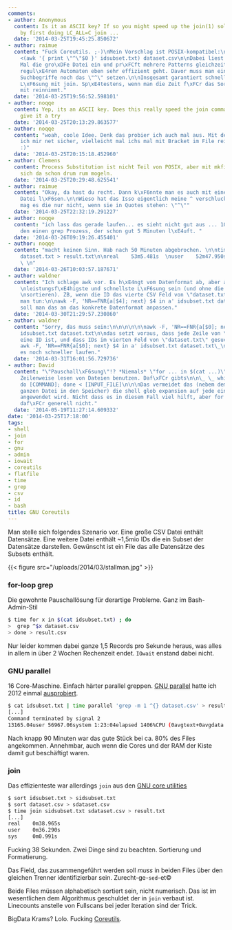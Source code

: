 ```yaml
---
comments:
- author: Anonymous
  content: Is it an ASCII key? If so you might speed up the join(1) solution further
    by first doing LC_ALL=C join ...
  date: '2014-03-25T19:45:25.850672'
- author: raimue
  content: "Fuck Coreutils. ;-)\nMein Vorschlag ist POSIX-kompatibel:\n\n$ grep -f
    <(awk '{ print \"^\"$0 }' idsubset.txt) dataset.csv\n\nDabei liest grep nur ein
    Mal die gro\xDFe Datei ein und pr\xFCft mehrere Patterns gleichzeitig, was mit
    regul\xE4ren Automaten eben sehr effizient geht. Davor muss man ein Mal vor alle
    Suchbegriffe noch das \"^\" setzen.\n\nInsgesamt garantiert schneller als die
    L\xF6sung mit join. Sp\xE4testens, wenn man die Zeit f\xFCr das Sortieren vorher
    mit reinnimmt."
  date: '2014-03-25T19:56:52.598101'
- author: noqqe
  content: Yep, its an ASCII key. Does this really speed the join command up? I will
    give it a try
  date: '2014-03-25T20:13:29.863577'
- author: noqqe
  content: "woah, coole Idee. Denk das probier ich auch mal aus. Mit dem Stdin bin
    ich mir net sicher, vielleicht mal ichs mal mit Bracket im File reingesedet. \n\nDanke!
    :)"
  date: '2014-03-25T20:15:18.452960'
- author: Clemens
  content: Process Substitution ist nicht Teil von POSIX, aber mit mkfifo kann man
    sich da schon drum rum mogeln.
  date: '2014-03-25T20:29:48.625541'
- author: raimue
  content: "Okay, da hast du recht. Dann k\xF6nnte man es auch mit einer tempor\xE4ren
    Datei l\xF6sen.\n\nWieso hat das Isso eigentlich meine ^ verschluckt? Anscheinend
    mag es die nur nicht, wenn sie in Quotes stehen: \"^\""
  date: '2014-03-25T22:32:19.291227'
- author: noqqe
  content: "ich lass das gerade laufen... es sieht nicht gut aus ... 10GB RAM f\xFCr
    den einen grep Prozess, der schon gut 5 Minuten l\xE4uft. "
  date: '2014-03-26T09:19:26.455401'
- author: noqqe
  content: "macht keinen Sinn. Hab nach 50 Minuten abgebrochen. \n\ntime grep -f idsubset.txt
    dataset.txt > result.txt\n\nreal    53m5.481s  \nuser    52m47.950s  \nsys     0m16.190s
    \ \n"
  date: '2014-03-26T10:03:57.187671'
- author: waldner
  content: "Ich schlage awk vor. Es h\xE4ngt vom Datenformat ab, aber awk sollte die
    \nleistungsf\xE4higste und schnellste L\xF6sung sein (und ohne die Dateien zu
    \nsortieren). ZB, wenn die ID das vierte CSV Feld von \"dataset.txt\" ist, \nkann
    man tun:\n\nawk -F, 'NR==FNR{a[$4]; next} $4 in a' idsubset.txt dataset.txt\n\nNat\xFCrlich
    soll man das an das konkrete Datenformat anpassen."
  date: '2014-03-30T21:29:57.230860'
- author: waldner
  content: "Sorry, das muss sein:\n\n\n\n\n\nawk -F, 'NR==FNR{a[$0]; next} $4 in a'
    idsubset.txt dataset.txt\n\ndas setzt voraus, dass jede Zeile von \"idsubset.txt\"
    eine ID ist, und dass IDs im vierten Feld von \"dataset.txt\" gesucht werden m\xFCssen.\n\nMit\n\n\n\nLC_ALL=C
    awk -F, 'NR==FNR{a[$0]; next} $4 in a' idsubset.txt dataset.txt\_\n\n\nsollte
    es noch schneller laufen."
  date: '2014-03-31T16:01:56.729736'
- author: David
  content: "\"Pauschall\xF6sung\"!? *Niemals* \"for ... in $(cat ...)\" f\xFCr das
    Zeilenweise lesen von Dateien benutzen. Daf\xFCr gibts\n\n\_ \_ while read line;
    do [COMMAND]; done < [INPUT_FILE]\n\n\nDas vermeidet das (nebem dem Laden der
    ganzen Datei in den Speicher) die shell glob expansion auf jede einzelne Zeile
    angewendet wird. Nicht dass es in diesem Fall viel hilft, aber for ... in taugt
    daf\xFCr generell nicht."
  date: '2014-05-19T11:27:14.609332'
date: '2014-03-25T17:18:00'
tags:
- shell
- join
- for
- gnu
- admin
- iowait
- coreutils
- flatfile
- time
- grep
- csv
- id
- bash
title: GNU Coreutils
---
```


Man stelle sich folgendes Szenario vor. Eine große CSV Datei enthält Datensätze.
Eine weitere Datei enthält ~1,5mio IDs die ein Subset der Datensätze darstellen.
Gewünscht ist ein File das alle Datensätze des Subsets enthält.

{{< figure src="/uploads/2014/03/stallman.jpg" >}}

### for-loop grep

Die gewohnte Pauschallösung für derartige Probleme. Ganz im Bash-Admin-Stil

``` bash
$ time for x in $(cat idsubset.txt) ; do
>  grep ^$x dataset.csv
> done > result.csv
```

Nur leider kommen dabei ganze 1,5 Records pro Sekunde heraus, was alles in allem
in über 2 Wochen Rechenzeit endet. `IOwait` enstand dabei nicht.

### GNU parallel

16 Core-Maschine. Einfach härter parallel greppen. [GNU parallel](https://www.gnu.org/software/parallel/)
hatte ich 2012 einmal [ausprobiert](https://noqqe.de/blog/2012/01/08/gnu-parallel/).

``` bash
$ cat idsubset.txt | time parallel 'grep -m 1 ^{} dataset.csv' > result.csv
[...]
Command terminated by signal 2
13165.04user 56967.06system 1:23:04elapsed 1406%CPU (0avgtext+0avgdata 40816maxresident)k
```

Nach knapp 90 Minuten war das gute Stück bei ca. 80% des Files angekommen.
Annehmbar, auch wenn die Cores und der RAM der Kiste damit gut beschäftigt
waren.

### join

Das effizienteste war allerdings `join` aus den [GNU core utilities](https://www.gnu.org/software/coreutils/)

``` bash
$ sort idsubset.txt > sidsubset.txt
$ sort dataset.csv > sdataset.csv
$ time join sidsubset.txt sdataset.csv > result.txt
[...]
real    0m38.965s
user    0m36.290s
sys     0m0.991s
```

Fucking 38 Sekunden. Zwei Dinge sind zu beachten. Sortierung und
Formatierung.

Das Field, das zusammengeführt werden soll _muss_ in beiden Files über den
gleichen Trenner identifizierbar sein. Zurecht-ge-`sed`-et&copy;

Beide Files müssen alphabetisch sortiert sein, nicht numerisch. Das ist im
wesentlichen dem Algorithmus geschuldet der in `join` verbaut ist. Linecounts
anstelle von Fullscans bei jeder Iteration sind der Trick.

BigData Krams? Lolo. Fucking [Coreutils](http://rms.sexy).